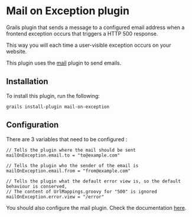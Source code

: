 Mail on Exception plugin
========================

Grails plugin that sends a message to a configured email address when a frontend exception occurs that triggers a HTTP 500 response.

This way you will each time a user-visible exception occurs on your website.

This plugin uses the [mail][mail] plugin to send emails.

Installation
---

To install this plugin, run the following:

	grails install-plugin mail-on-exception

		
Configuration
---

There are 3 variables that need to be configured :

	// Tells the plugin where the mail should be sent
	mailOnException.email.to = "to@example.com"
	
	// Tells the plugin who the sender of the email is
	mailOnException.email.from = "from@example.com"
	
	// Tells the plugin what the default error view is, so the default behaviour is conserved,
	// The content of UrlMappings.groovy for "500" is ignored
	mailOnException.error.view = "/error"

You should also configure the mail plugin. Check the documentation [here][mail].

[mail]: http://grails.org/plugin/mail